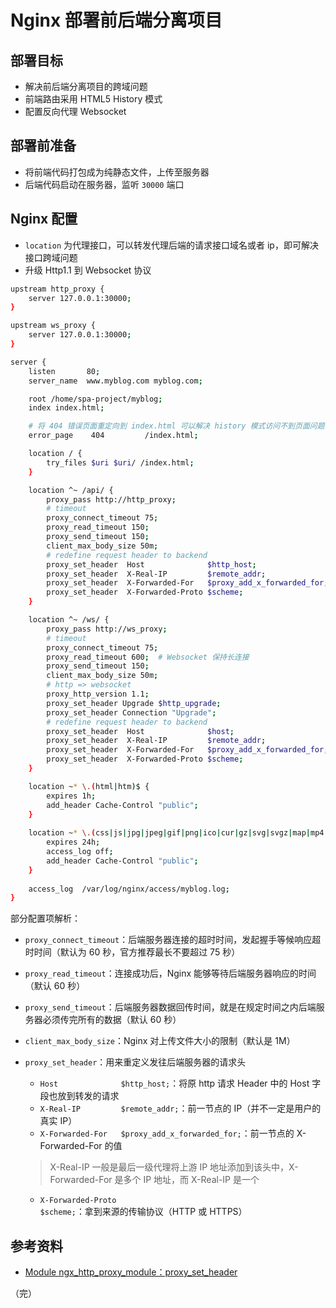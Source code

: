 # Nginx 部署前后端分离项目

## 部署目标

* 解决前后端分离项目的跨域问题
* 前端路由采用 HTML5 History 模式
* 配置反向代理 Websocket

## 部署前准备

* 将前端代码打包成为纯静态文件，上传至服务器
* 后端代码启动在服务器，监听 `30000` 端口

## Nginx 配置

* `location` 为代理接口，可以转发代理后端的请求接口域名或者 ip，即可解决接口跨域问题
* 升级 Http1.1 到 Websocket 协议

```bash
upstream http_proxy {
    server 127.0.0.1:30000;
}

upstream ws_proxy {
    server 127.0.0.1:30000;
}

server {
    listen       80;
    server_name  www.myblog.com myblog.com;

    root /home/spa-project/myblog;
    index index.html;

    # 将 404 错误页面重定向到 index.html 可以解决 history 模式访问不到页面问题
    error_page    404         /index.html;

    location / {
        try_files $uri $uri/ /index.html;
    }

    location ^~ /api/ {
        proxy_pass http://http_proxy;
        # timeout
        proxy_connect_timeout 75;
        proxy_read_timeout 150;
        proxy_send_timeout 150;
        client_max_body_size 50m;
        # redefine request header to backend
        proxy_set_header  Host              $http_host;
        proxy_set_header  X-Real-IP         $remote_addr;
        proxy_set_header  X-Forwarded-For   $proxy_add_x_forwarded_for;
        proxy_set_header  X-Forwarded-Proto $scheme;
    }

    location ^~ /ws/ {
        proxy_pass http://ws_proxy;
        # timeout
        proxy_connect_timeout 75;
        proxy_read_timeout 600;  # Websocket 保持长连接
        proxy_send_timeout 150;
        client_max_body_size 50m;
        # http => websocket
        proxy_http_version 1.1;
        proxy_set_header Upgrade $http_upgrade;
        proxy_set_header Connection "Upgrade";
        # redefine request header to backend
        proxy_set_header  Host              $host;
        proxy_set_header  X-Real-IP         $remote_addr;
        proxy_set_header  X-Forwarded-For   $proxy_add_x_forwarded_for;
        proxy_set_header  X-Forwarded-Proto $scheme;
    }

    location ~* \.(html|htm)$ { 
        expires 1h;
        add_header Cache-Control "public"; 
    }
    
    location ~* \.(css|js|jpg|jpeg|gif|png|ico|cur|gz|svg|svgz|map|mp4|ogg|ogv|webm|htc)$ { 
        expires 24h;
        access_log off; 
        add_header Cache-Control "public"; 
    } 
    
    access_log  /var/log/nginx/access/myblog.log;
}
```

部分配置项解析：

* `proxy_connect_timeout`：后端服务器连接的超时时间，发起握手等候响应超时时间（默认为 60 秒，官方推荐最长不要超过 75 秒）
* `proxy_read_timeout`：连接成功后，Nginx 能够等待后端服务器响应的时间（默认 60 秒）
* `proxy_send_timeout`：后端服务器数据回传时间，就是在规定时间之内后端服务器必须传完所有的数据（默认 60 秒）
* `client_max_body_size`：Nginx 对上传文件大小的限制（默认是 1M）
* `proxy_set_header`：用来重定义发往后端服务器的请求头
  * `Host              $http_host;`：将原 http 请求 Header 中的 Host 字段也放到转发的请求
  * `X-Real-IP         $remote_addr;`：前一节点的 IP（并不一定是用户的真实 IP）
  * `X-Forwarded-For   $proxy_add_x_forwarded_for;`：前一节点的 X-Forwarded-For 的值
  > X-Real-IP 一般是最后一级代理将上游 IP 地址添加到该头中，X-Forwarded-For 是多个 IP 地址，而 X-Real-IP 是一个
  
  * `X-Forwarded-Proto $scheme;`：拿到来源的传输协议（HTTP 或 HTTPS）

## 参考资料

* [Module ngx_http_proxy_module：proxy_set_header](http://nginx.org/en/docs/http/ngx_http_proxy_module.html#proxy_set_header "Module ngx_http_proxy_module：proxy_set_header")

（完）
